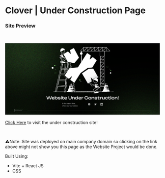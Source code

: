 # Clover | Under Construction Page 

### Site Preview

<br/>

![Live Site](./screenshot.png)

[Click Here](https://incandescent-fox-06b84a.netlify.app/) to visit the under construction site! 

<br/>

⚠️Note: Site was deployed on main company domain so clicking on the link above might not show you this page as the Website Project would be done.

Built Using:

- Vite + React JS
- CSS